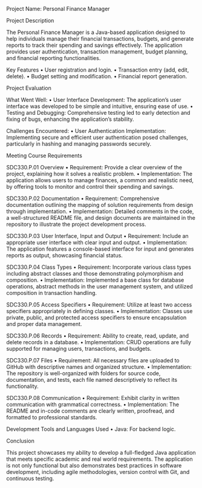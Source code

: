 Project Name: Personal Finance Manager

Project Description

The Personal Finance Manager is a Java-based application designed to help individuals manage their financial transactions, budgets, and generate reports to track their spending and savings effectively. The application provides user authentication, transaction management, budget planning, and financial reporting functionalities.

Key Features
•	User registration and login.
•	Transaction entry (add, edit, delete).
•	Budget setting and modification.
•	Financial report generation.

Project Evaluation

What Went Well:
•	User Interface Development: The application’s user interface was developed to be simple and intuitive, ensuring ease of use.
•	Testing and Debugging: Comprehensive testing led to early detection and fixing of bugs, enhancing the application’s stability.

Challenges Encountered:
•	User Authentication Implementation: Implementing secure and efficient user authentication posed challenges, particularly in hashing and managing passwords securely.

Meeting Course Requirements

SDC330.P.01 Overview
•	Requirement: Provide a clear overview of the project, explaining how it solves a realistic problem.
•	Implementation: The application allows users to manage finances, a common and realistic need, by offering tools to monitor and control their spending and savings.

SDC330.P.02 Documentation
•	Requirement: Comprehensive documentation outlining the mapping of solution requirements from design through implementation.
•	Implementation: Detailed comments in the code, a well-structured README file, and design documents are maintained in the repository to illustrate the project development process.

SDC330.P.03 User Interface, Input and Output
•	Requirement: Include an appropriate user interface with clear input and output.
•	Implementation: The application features a console-based interface for input and generates reports as output, showcasing financial status.

SDC330.P.04 Class Types
•	Requirement: Incorporate various class types including abstract classes and those demonstrating polymorphism and composition.
•	Implementation: Implemented a base class for database operations, abstract methods in the user management system, and utilized composition in transaction handling.

SDC330.P.05 Access Specifiers
•	Requirement: Utilize at least two access specifiers appropriately in defining classes.
•	Implementation: Classes use private, public, and protected access specifiers to ensure encapsulation and proper data management.

SDC330.P.06 Records
•	Requirement: Ability to create, read, update, and delete records in a database.
•	Implementation: CRUD operations are fully supported for managing users, transactions, and budgets.

SDC330.P.07 Files
•	Requirement: All necessary files are uploaded to GitHub with descriptive names and organized structure.
•	Implementation: The repository is well-organized with folders for source code, documentation, and tests, each file named descriptively to reflect its functionality.

SDC330.P.08 Communication
•	Requirement: Exhibit clarity in written communication with grammatical correctness.
•	Implementation: The README and in-code comments are clearly written, proofread, and formatted to professional standards.

Development Tools and Languages Used
•	Java: For backend logic.

Conclusion

This project showcases my ability to develop a full-fledged Java application that meets specific academic and real world requirements. The application is not only functional but also demonstrates best practices in software development, including agile methodologies, version control with Git, and continuous testing.
